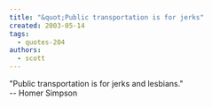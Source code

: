 ```yaml
---
title: "&quot;Public transportation is for jerks"
created: 2003-05-14
tags: 
  - quotes-204
authors: 
  - scott
---
```


"Public transportation is for jerks and lesbians."  
\-- Homer Simpson
